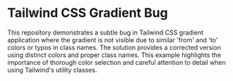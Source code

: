 # Tailwind CSS Gradient Bug

This repository demonstrates a subtle bug in Tailwind CSS gradient application where the gradient is not visible due to similar 'from' and 'to' colors or typos in class names.  The solution provides a corrected version using distinct colors and proper class names.  This example highlights the importance of thorough color selection and careful attention to detail when using Tailwind's utility classes.